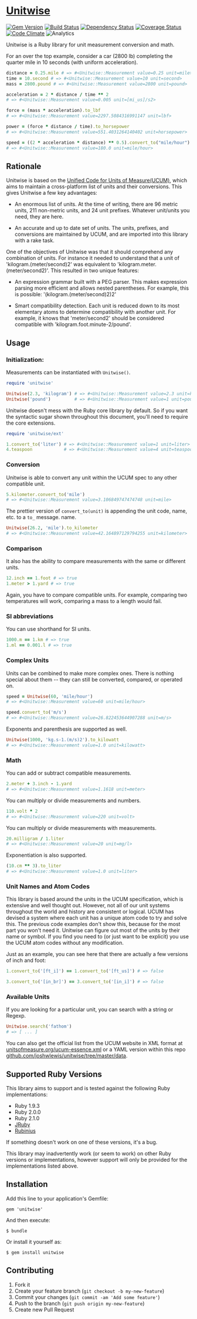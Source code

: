 # [Unitwise](//github.com/joshwlewis/unitwise)

[![Gem Version](http://img.shields.io/gem/v/unitwise.svg?style=flat)](https://rubygems.org/gems/unitwise)
[![Build Status](http://img.shields.io/travis/joshwlewis/unitwise.svg?style=flat)](https://travis-ci.org/joshwlewis/unitwise)
[![Dependency Status](http://img.shields.io/gemnasium/joshwlewis/unitwise.svg?style=flat)](https://gemnasium.com/joshwlewis/unitwise)
[![Coverage Status](http://img.shields.io/coveralls/joshwlewis/unitwise.svg?style=flat)](https://coveralls.io/r/joshwlewis/unitwise)
[![Code Climate](http://img.shields.io/codeclimate/github/joshwlewis/unitwise.svg?style=flat)](https://codeclimate.com/github/joshwlewis/unitwise)
![Analytics](https://ga-beacon.appspot.com/UA-49481499-1/joshwlewis/unitwise?pixel)

Unitwise is a Ruby library for unit measurement conversion and math.

For an over the top example, consider a car (2800 lb) completing the quarter
mile in 10 seconds (with uniform acceleration).

```ruby
distance = 0.25.mile # => #<Unitwise::Measurement value=0.25 unit=mile>
time = 10.second # => #<Unitwise::Measurement value=10 unit=second>
mass = 2800.pound # => #<Unitwise::Measurement value=2800 unit=pound>

acceleration = 2 * distance / time ** 2
# => #<Unitwise::Measurement value=0.005 unit=[mi_us]/s2>

force = (mass * acceleration).to_lbf
# => #<Unitwise::Measurement value=2297.5084316991147 unit=lbf>

power = (force * distance / time).to_horsepower
# => #<Unitwise::Measurement value=551.4031264140402 unit=horsepower>

speed = ((2 * acceleration * distance) ** 0.5).convert_to("mile/hour")
# => #<Unitwise::Measurement value=180.0 unit=mile/hour>
```

## Rationale

Unitwise is based on the [Unified Code for Units of Measure(UCUM)](http://unitsofmeasure.org/),
which aims to maintain a cross-platform list of units and their conversions.
This gives Unitwise a few key advantages:

- An enormous list of units. At the time of writing, there are 96 metric units,
211 non-metric units, and 24 unit prefixes. Whatever unit/units you need, they
are here.

- An accurate and up to date set of units. The units, prefixes, and conversions
are maintained by UCUM, and are imported into this library with a rake task.

One of the objectives of Unitwise was that it should comprehend any combination
of units. For instance it needed to understand that a unit of
'kilogram.(meter/second)2' was equivalent to 'kilogram.meter.(meter/second2)'.
This resulted in two unique features:

- An expression grammar built with a PEG parser. This makes expression
parsing more efficient and allows nested parentheses. For example, this is possible: '(kilogram.(meter/second)2)2'

- Smart compatibility detection. Each unit is reduced down to its most elementary
atoms to determine compatibility with another unit. For example, it knows that
'meter/second2' should be considered compatible with 'kilogram.foot.minute-2/pound'.

## Usage

### Initialization:

Measurements can be instantiated with `Unitwise()`.

```ruby
require 'unitwise'

Unitwise(2.3, 'kilogram') # => #<Unitwise::Measurement value=2.3 unit=kilogram>
Unitwise('pound')         # => #<Unitwise::Measurement value=1 unit=pound>
```

Unitwise doesn't mess with the Ruby core library by default. So if you want
the syntactic sugar shown throughout this document, you'll need to require the
core extensions.

```ruby
require 'unitwise/ext'

1.convert_to('liter') # => #<Unitwise::Measurement value=1 unit=liter>
4.teaspoon            # => #<Unitwise::Measurement value=4 unit=teaspoon>
```

### Conversion

Unitwise is able to convert any unit within the UCUM spec to any other
compatible unit.

```ruby
5.kilometer.convert_to('mile')
# => #<Unitwise::Measurement value=3.106849747474748 unit=mile>
```

The prettier version of `convert_to(unit)` is appending the unit code, name, etc.
to a `to_` message.
name.

```ruby
Unitwise(26.2, 'mile').to_kilometer
# => #<Unitwise::Measurement value=42.164897129794255 unit=kilometer>
```

### Comparison

It also has the ability to compare measurements with the same or different units.

```ruby
12.inch == 1.foot # => true
1.meter > 1.yard # => true
```

Again, you have to compare compatible units. For example, comparing two
temperatures will work, comparing a mass to a length would fail.

### SI abbreviations

You can use shorthand for SI units.

```ruby
1000.m == 1.km # => true
1.ml == 0.001.l # => true
```

### Complex Units

Units can be combined to make more complex ones. There is nothing special about
them -- they can still be converted, compared, or operated on.

```ruby
speed = Unitwise(60, 'mile/hour')
# => #<Unitwise::Measurement value=60 unit=mile/hour>

speed.convert_to('m/s')
# => #<Unitwise::Measurement value=26.822453644907288 unit=m/s>
```

Exponents and parenthesis are supported as well.

```ruby
Unitwise(1000, 'kg.s-1.(m/s)2').to_kilowatt
# => #<Unitwise::Measurement value=1.0 unit=kilowatt>
```

### Math

You can add or subtract compatible measurements.

```ruby
2.meter + 3.inch - 1.yard
# => #<Unitwise::Measurement value=1.1618 unit=meter>
```

You can multiply or divide measurements and numbers.

```ruby
110.volt * 2
# => #<Unitwise::Measurement value=220 unit=volt>
```

You can multiply or divide measurements with measurements.

```ruby
20.milligram / 1.liter
# => #<Unitwise::Measurement value=20 unit=mg/l>

```

Exponentiation is also supported.

```ruby
(10.cm ** 3).to_liter
# => #<Unitwise::Measurement value=1.0 unit=liter>
```

### Unit Names and Atom Codes

This library is based around the units in the UCUM specification, which is
extensive and well thought out. However, not all of our unit systems throughout
the world and history are consistent or logical. UCUM has devised a system where
each unit has a unique atom code to try and solve this. The previous code examples
don't show this, because for the most part you won't need it. Unitwise can
figure out most of the units by their name or symbol. If you find you need to
(or just want to be explicit) you use the UCUM atom codes without any
modification.

Just as an example, you can see here that there are actually a few versions of inch
and foot:

```ruby
1.convert_to('[ft_i]') == 1.convert_to('[ft_us]') # => false

3.convert_to('[in_br]') == 3.convert_to('[in_i]') # => false
```

### Available Units

If you are looking for a particular unit, you can search with a string or
Regexp.

```ruby
Unitwise.search('fathom')
# => [ ... ]

```

You can also get the official list from the UCUM website in XML format at
[unitsofmeasure.org/ucum-essence.xml](http://unitsofmeasure.org/ucum-essence.xml)
or a YAML version within this repo
[github.com/joshwlewis/unitwise/tree/master/data](//github.com/joshwlewis/unitwise/tree/master/data).

## Supported Ruby Versions

This library aims to support and is tested against the following Ruby
implementations:

* Ruby 1.9.3
* Ruby 2.0.0
* Ruby 2.1.0
* [JRuby](http://jruby.org/)
* [Rubinius](http://rubini.us/)

If something doesn't work on one of these versions, it's a bug.

This library may inadvertently work (or seem to work) on other Ruby versions or
implementations, however support will only be provided for the implementations
listed above.

## Installation

Add this line to your application's Gemfile:

    gem 'unitwise'

And then execute:

    $ bundle

Or install it yourself as:

    $ gem install unitwise


## Contributing

1. Fork it
2. Create your feature branch (`git checkout -b my-new-feature`)
3. Commit your changes (`git commit -am 'Add some feature'`)
4. Push to the branch (`git push origin my-new-feature`)
5. Create new Pull Request
